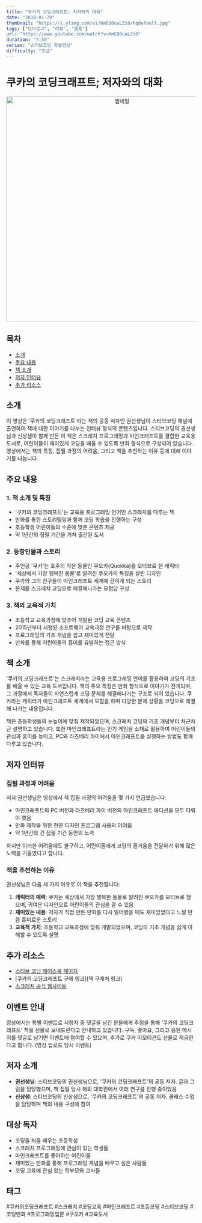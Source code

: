```yaml
---
title: "쿠카의 코딩크래프트; 저자와의 대화"
date: "2018-01-29"
thumbnail: "https://i.ytimg.com/vi/6mEQ0uaLZz8/hqdefault.jpg"
tags: ["브이로그", "리뷰", "롱폼"]
url: "https://www.youtube.com/watch?v=6mEQ0uaLZz8"
duration: "7:50"
series: "스티브코딩 특별영상"
difficulty: "초급"
---
```


# 쿠카의 코딩크래프트; 저자와의 대화

<div align="center">
<img src="https://i.ytimg.com/vi/6mEQ0uaLZz8/hqdefault.jpg" alt="썸네일" width="600"/>
</div>

## 목차
- [소개](#소개)
- [주요 내용](#주요-내용)
- [책 소개](#책-소개)
- [저자 인터뷰](#저자-인터뷰)
- [추가 리소스](#추가-리소스)

## 소개
이 영상은 '쿠카의 코딩크래프트'라는 책의 공동 저자인 권선생님이 스티브코딩 채널에 출연하여 책에 대한 이야기를 나누는 인터뷰 형식의 콘텐츠입니다. 스티브코딩의 권선생님과 신상샘이 함께 만든 이 책은 스크래치 프로그래밍과 마인크래프트를 결합한 교육용 도서로, 어린이들이 재미있게 코딩을 배울 수 있도록 만화 형식으로 구성되어 있습니다. 영상에서는 책의 특징, 집필 과정의 어려움, 그리고 책을 추천하는 이유 등에 대해 이야기를 나눕니다.

## 주요 내용

### 1. 책 소개 및 특징
- '쿠카의 코딩크래프트'는 교육용 프로그래밍 언어인 스크래치를 다루는 책
- 만화를 통한 스토리텔링과 함께 코딩 학습을 진행하는 구성
- 초등학생 어린이들의 수준에 맞춘 콘텐츠 제공
- 약 1년간의 집필 기간을 거쳐 출간된 도서

### 2. 등장인물과 스토리
- 주인공 '쿠카'는 호주의 작은 동물인 쿠오카(Quokka)를 모티브로 한 캐릭터
- '세상에서 가장 행복한 동물'로 알려진 쿠오카의 특징을 살린 디자인
- 쿠카와 그의 친구들이 마인크래프트 세계에 갇히게 되는 스토리
- 문제를 스크래치 코딩으로 해결해나가는 모험담 구성

### 3. 책의 교육적 가치
- 초등학교 교육과정에 맞추어 개발된 코딩 교육 콘텐츠
- 2015년부터 시행된 소프트웨어 교육과정 연구를 바탕으로 제작
- 프로그래밍의 기초 개념을 쉽고 재미있게 전달
- 만화를 통해 어린이들의 흥미를 유발하는 접근 방식

## 책 소개
'쿠카의 코딩크래프트'는 스크래치라는 교육용 프로그래밍 언어를 활용하여 코딩의 기초를 배울 수 있는 교육 도서입니다. 책의 주요 특징은 만화 형식으로 이야기가 전개되며, 그 과정에서 독자들이 자연스럽게 코딩 문제를 해결해나가는 구조로 되어 있습니다. 쿠카라는 캐릭터가 마인크래프트 세계에서 모험을 하며 다양한 문제 상황을 코딩으로 해결해 나가는 내용입니다.

책은 초등학생들의 눈높이에 맞춰 제작되었으며, 스크래치 코딩의 기초 개념부터 차근차근 설명하고 있습니다. 또한 마인크래프트라는 인기 게임을 소재로 활용하여 어린이들의 관심과 흥미를 높이고, PC와 라즈베리 파이에서 마인크래프트를 실행하는 방법도 함께 다루고 있습니다.

## 저자 인터뷰

### 집필 과정과 어려움
저자 권선생님은 영상에서 책 집필 과정의 어려움을 몇 가지 언급했습니다:
- 마인크래프트의 PC 버전과 라즈베리 파이 버전의 마인크래프트 에디션을 모두 다뤄야 했음
- 만화 제작을 위한 전문 디자인 프로그램 사용의 어려움
- 약 1년간의 긴 집필 기간 동안의 노력

하지만 이러한 어려움에도 불구하고, 어린이들에게 코딩의 즐거움을 전달하기 위해 많은 노력을 기울였다고 합니다.

### 책을 추천하는 이유
권선생님은 다음 세 가지 이유로 이 책을 추천합니다:
1. **캐릭터의 매력**: 쿠카는 세상에서 가장 행복한 동물로 알려진 쿠오카를 모티브로 했으며, 귀여운 디자인으로 어린이들의 관심을 끌 수 있음
2. **재미있는 내용**: 저자가 직접 만든 만화를 다시 읽어봤을 때도 재미있었다고 느낄 만큼 흥미로운 스토리
3. **교육적 가치**: 초등학교 교육과정에 맞춰 개발되었으며, 코딩의 기초 개념을 쉽게 이해할 수 있도록 설명

## 추가 리소스
- [스티브 코딩 페이스북 페이지](https://www.facebook.com/stvcoding/)
- [쿠카의 코딩크래프트 구매 링크](책 구매처 링크)
- [스크래치 공식 웹사이트](https://scratch.mit.edu/)

## 이벤트 안내
영상에서는 특별 이벤트로 시청자 중 댓글을 남긴 분들에게 추첨을 통해 '쿠카의 코딩크래프트' 책을 선물로 보내드린다고 안내하고 있습니다. 구독, 좋아요, 그리고 응원 메시지를 댓글로 남기면 이벤트에 참여할 수 있으며, 추가로 쿠카 이모티콘도 선물로 제공한다고 합니다. (영상 업로드 당시 이벤트)

## 저자 소개
- **권선생님**: 스티브코딩의 권선생님으로, '쿠카의 코딩크래프트'의 공동 저자. 글과 그림을 담당했으며, 책 집필 당시 해외 대학원에서 여러 연구를 진행 중이었음
- **신상샘**: 스티브코딩의 신상샘으로, '쿠카의 코딩크래프트'의 공동 저자. 클래스 수업을 담당하며 책의 내용 구성에 참여

## 대상 독자
- 코딩을 처음 배우는 초등학생
- 스크래치 프로그래밍에 관심이 있는 학생들
- 마인크래프트를 좋아하는 어린이들
- 재미있는 만화를 통해 프로그래밍 개념을 배우고 싶은 사람들
- 코딩 교육에 관심 있는 학부모와 교사들

## 태그
#쿠카의코딩크래프트 #스크래치 #코딩교육 #마인크래프트 #초등코딩 #스티브코딩 #코딩만화 #프로그래밍입문 #쿠오카 #교육도서